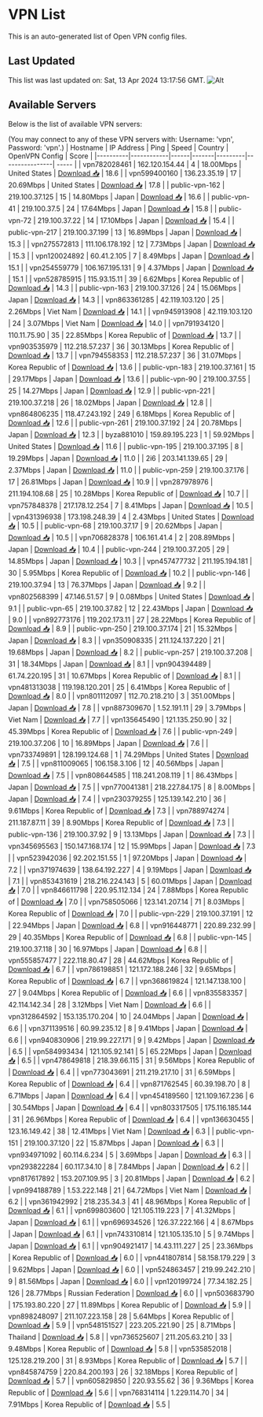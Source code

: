 # VPN List

This is an auto-generated list of Open VPN config files.

## Last Updated

This list was last updated on: Sat, 13 Apr 2024 13:17:56 GMT.
![Alt](https://repobeats.axiom.co/api/embed/186b98318ef1479477931607c1ad7d823f12451f.svg "Repobeats analytics image")

## Available Servers

Below is the list of available VPN servers:

(You may connect to any of these VPN servers with: Username: 'vpn', Password: 'vpn'.)
| Hostname | IP Address | Ping | Speed | Country | OpenVPN Config | Score |
|----------|------------|------|-------|---------|----------------| ----- |
| vpn782028461 | 162.120.154.44 | 4 | 18.00Mbps | United States | [Download 📥](./configs/server_0_US.ovpn) | 18.6 |
| vpn599400160 | 136.23.35.19 | 17 | 20.69Mbps | United States | [Download 📥](./configs/server_1_US.ovpn) | 17.8 |
| public-vpn-162 | 219.100.37.125 | 15 | 14.80Mbps | Japan | [Download 📥](./configs/server_2_JP.ovpn) | 16.6 |
| public-vpn-41 | 219.100.37.5 | 24 | 17.64Mbps | Japan | [Download 📥](./configs/server_3_JP.ovpn) | 15.8 |
| public-vpn-72 | 219.100.37.22 | 14 | 17.10Mbps | Japan | [Download 📥](./configs/server_4_JP.ovpn) | 15.4 |
| public-vpn-217 | 219.100.37.199 | 13 | 16.89Mbps | Japan | [Download 📥](./configs/server_5_JP.ovpn) | 15.3 |
| vpn275572813 | 111.106.178.192 | 12 | 7.73Mbps | Japan | [Download 📥](./configs/server_6_JP.ovpn) | 15.3 |
| vpn120024892 | 60.41.2.105 | 7 | 8.49Mbps | Japan | [Download 📥](./configs/server_7_JP.ovpn) | 15.1 |
| vpn254559779 | 106.167.195.131 | 9 | 4.37Mbps | Japan | [Download 📥](./configs/server_8_JP.ovpn) | 15.1 |
| vpn528785915 | 115.93.15.11 | 39 | 6.62Mbps | Korea Republic of | [Download 📥](./configs/server_9_KR.ovpn) | 14.3 |
| public-vpn-163 | 219.100.37.126 | 24 | 15.06Mbps | Japan | [Download 📥](./configs/server_10_JP.ovpn) | 14.3 |
| vpn863361285 | 42.119.103.120 | 25 | 2.26Mbps | Viet Nam | [Download 📥](./configs/server_11_VN.ovpn) | 14.1 |
| vpn945913908 | 42.119.103.120 | 24 | 3.07Mbps | Viet Nam | [Download 📥](./configs/server_12_VN.ovpn) | 14.0 |
| vpn791934120 | 110.11.75.90 | 35 | 22.85Mbps | Korea Republic of | [Download 📥](./configs/server_13_KR.ovpn) | 13.7 |
| vpn903535979 | 112.218.57.237 | 36 | 30.13Mbps | Korea Republic of | [Download 📥](./configs/server_14_KR.ovpn) | 13.7 |
| vpn794558353 | 112.218.57.237 | 36 | 31.07Mbps | Korea Republic of | [Download 📥](./configs/server_15_KR.ovpn) | 13.6 |
| public-vpn-183 | 219.100.37.161 | 15 | 29.17Mbps | Japan | [Download 📥](./configs/server_16_JP.ovpn) | 13.6 |
| public-vpn-90 | 219.100.37.55 | 25 | 14.27Mbps | Japan | [Download 📥](./configs/server_17_JP.ovpn) | 12.9 |
| public-vpn-221 | 219.100.37.218 | 26 | 18.02Mbps | Japan | [Download 📥](./configs/server_18_JP.ovpn) | 12.8 |
| vpn864806235 | 118.47.243.192 | 249 | 6.18Mbps | Korea Republic of | [Download 📥](./configs/server_19_KR.ovpn) | 12.6 |
| public-vpn-261 | 219.100.37.192 | 24 | 20.78Mbps | Japan | [Download 📥](./configs/server_20_JP.ovpn) | 12.3 |
| byza881010 | 159.89.195.223 | 1 | 59.92Mbps | United States | [Download 📥](./configs/server_21_US.ovpn) | 11.6 |
| public-vpn-195 | 219.100.37.195 | 8 | 19.29Mbps | Japan | [Download 📥](./configs/server_22_JP.ovpn) | 11.0 |
| 2i6 | 203.141.139.65 | 29 | 2.37Mbps | Japan | [Download 📥](./configs/server_23_JP.ovpn) | 11.0 |
| public-vpn-259 | 219.100.37.176 | 17 | 26.81Mbps | Japan | [Download 📥](./configs/server_24_JP.ovpn) | 10.9 |
| vpn287978976 | 211.194.108.68 | 25 | 10.28Mbps | Korea Republic of | [Download 📥](./configs/server_25_KR.ovpn) | 10.7 |
| vpn757848378 | 217.178.12.254 | 7 | 8.41Mbps | Japan | [Download 📥](./configs/server_26_JP.ovpn) | 10.5 |
| vpn431396938 | 173.198.248.39 | 4 | 2.43Mbps | United States | [Download 📥](./configs/server_27_US.ovpn) | 10.5 |
| public-vpn-68 | 219.100.37.17 | 9 | 20.62Mbps | Japan | [Download 📥](./configs/server_28_JP.ovpn) | 10.5 |
| vpn706828378 | 106.161.41.4 | 2 | 208.89Mbps | Japan | [Download 📥](./configs/server_29_JP.ovpn) | 10.4 |
| public-vpn-244 | 219.100.37.205 | 29 | 14.85Mbps | Japan | [Download 📥](./configs/server_30_JP.ovpn) | 10.3 |
| vpn457477732 | 211.195.194.181 | 30 | 5.95Mbps | Korea Republic of | [Download 📥](./configs/server_31_KR.ovpn) | 10.2 |
| public-vpn-146 | 219.100.37.94 | 13 | 76.37Mbps | Japan | [Download 📥](./configs/server_32_JP.ovpn) | 9.2 |
| vpn802568399 | 47.146.51.57 | 9 | 0.08Mbps | United States | [Download 📥](./configs/server_33_US.ovpn) | 9.1 |
| public-vpn-65 | 219.100.37.82 | 12 | 22.43Mbps | Japan | [Download 📥](./configs/server_34_JP.ovpn) | 9.0 |
| vpn892773176 | 119.202.173.11 | 27 | 28.22Mbps | Korea Republic of | [Download 📥](./configs/server_35_KR.ovpn) | 8.9 |
| public-vpn-250 | 219.100.37.174 | 21 | 15.32Mbps | Japan | [Download 📥](./configs/server_36_JP.ovpn) | 8.3 |
| vpn350908335 | 211.124.137.220 | 21 | 19.68Mbps | Japan | [Download 📥](./configs/server_37_JP.ovpn) | 8.2 |
| public-vpn-257 | 219.100.37.208 | 31 | 18.34Mbps | Japan | [Download 📥](./configs/server_38_JP.ovpn) | 8.1 |
| vpn904394489 | 61.74.220.195 | 31 | 10.67Mbps | Korea Republic of | [Download 📥](./configs/server_39_KR.ovpn) | 8.1 |
| vpn481313038 | 119.198.120.201 | 25 | 6.41Mbps | Korea Republic of | [Download 📥](./configs/server_40_KR.ovpn) | 8.0 |
| vpn801112097 | 112.70.218.210 | 3 | 351.00Mbps | Japan | [Download 📥](./configs/server_41_JP.ovpn) | 7.8 |
| vpn887309670 | 1.52.191.11 | 29 | 3.79Mbps | Viet Nam | [Download 📥](./configs/server_42_VN.ovpn) | 7.7 |
| vpn135645490 | 121.135.250.90 | 32 | 45.39Mbps | Korea Republic of | [Download 📥](./configs/server_43_KR.ovpn) | 7.6 |
| public-vpn-249 | 219.100.37.206 | 10 | 16.89Mbps | Japan | [Download 📥](./configs/server_44_JP.ovpn) | 7.6 |
| vpn733749891 | 128.199.124.68 | 1 | 74.29Mbps | United States | [Download 📥](./configs/server_45_US.ovpn) | 7.5 |
| vpn811009065 | 106.158.3.106 | 12 | 40.56Mbps | Japan | [Download 📥](./configs/server_46_JP.ovpn) | 7.5 |
| vpn808644585 | 118.241.208.119 | 1 | 86.43Mbps | Japan | [Download 📥](./configs/server_47_JP.ovpn) | 7.5 |
| vpn770041381 | 218.227.84.175 | 8 | 8.00Mbps | Japan | [Download 📥](./configs/server_48_JP.ovpn) | 7.4 |
| vpn230379255 | 125.139.142.210 | 36 | 9.61Mbps | Korea Republic of | [Download 📥](./configs/server_49_KR.ovpn) | 7.3 |
| vpn788974274 | 211.187.87.11 | 39 | 8.90Mbps | Korea Republic of | [Download 📥](./configs/server_50_KR.ovpn) | 7.3 |
| public-vpn-136 | 219.100.37.92 | 9 | 13.13Mbps | Japan | [Download 📥](./configs/server_51_JP.ovpn) | 7.3 |
| vpn345695563 | 150.147.168.174 | 12 | 15.99Mbps | Japan | [Download 📥](./configs/server_52_JP.ovpn) | 7.3 |
| vpn523942036 | 92.202.151.55 | 1 | 97.20Mbps | Japan | [Download 📥](./configs/server_53_JP.ovpn) | 7.2 |
| vpn371974639 | 138.64.192.227 | 4 | 9.19Mbps | Japan | [Download 📥](./configs/server_54_JP.ovpn) | 7.1 |
| vpn853431619 | 218.216.224.143 | 5 | 60.01Mbps | Japan | [Download 📥](./configs/server_55_JP.ovpn) | 7.0 |
| vpn846611798 | 220.95.112.134 | 24 | 7.88Mbps | Korea Republic of | [Download 📥](./configs/server_56_KR.ovpn) | 7.0 |
| vpn758505066 | 123.141.207.14 | 71 | 8.03Mbps | Korea Republic of | [Download 📥](./configs/server_57_KR.ovpn) | 7.0 |
| public-vpn-229 | 219.100.37.191 | 12 | 22.94Mbps | Japan | [Download 📥](./configs/server_58_JP.ovpn) | 6.8 |
| vpn916448771 | 220.89.232.99 | 29 | 40.35Mbps | Korea Republic of | [Download 📥](./configs/server_59_KR.ovpn) | 6.8 |
| public-vpn-145 | 219.100.37.118 | 30 | 16.97Mbps | Japan | [Download 📥](./configs/server_60_JP.ovpn) | 6.8 |
| vpn555857477 | 222.118.80.47 | 28 | 44.62Mbps | Korea Republic of | [Download 📥](./configs/server_61_KR.ovpn) | 6.7 |
| vpn786198851 | 121.172.188.246 | 32 | 9.65Mbps | Korea Republic of | [Download 📥](./configs/server_62_KR.ovpn) | 6.7 |
| vpn368619824 | 121.147.138.100 | 27 | 9.04Mbps | Korea Republic of | [Download 📥](./configs/server_63_KR.ovpn) | 6.6 |
| vpn835583357 | 42.114.142.34 | 28 | 3.12Mbps | Viet Nam | [Download 📥](./configs/server_64_VN.ovpn) | 6.6 |
| vpn312864592 | 153.135.170.204 | 10 | 24.04Mbps | Japan | [Download 📥](./configs/server_65_JP.ovpn) | 6.6 |
| vpn371139516 | 60.99.235.12 | 8 | 9.41Mbps | Japan | [Download 📥](./configs/server_66_JP.ovpn) | 6.6 |
| vpn940830906 | 219.99.227.171 | 9 | 9.42Mbps | Japan | [Download 📥](./configs/server_67_JP.ovpn) | 6.5 |
| vpn584993434 | 121.105.92.141 | 5 | 65.22Mbps | Japan | [Download 📥](./configs/server_68_JP.ovpn) | 6.5 |
| vpn478649818 | 218.39.66.115 | 31 | 9.56Mbps | Korea Republic of | [Download 📥](./configs/server_69_KR.ovpn) | 6.4 |
| vpn773043691 | 211.219.217.10 | 31 | 6.59Mbps | Korea Republic of | [Download 📥](./configs/server_70_KR.ovpn) | 6.4 |
| vpn871762545 | 60.39.198.70 | 8 | 6.71Mbps | Japan | [Download 📥](./configs/server_71_JP.ovpn) | 6.4 |
| vpn454189560 | 121.109.167.236 | 6 | 30.54Mbps | Japan | [Download 📥](./configs/server_72_JP.ovpn) | 6.4 |
| vpn803317505 | 175.116.185.144 | 31 | 26.96Mbps | Korea Republic of | [Download 📥](./configs/server_73_KR.ovpn) | 6.4 |
| vpn136630455 | 123.16.149.42 | 38 | 12.41Mbps | Viet Nam | [Download 📥](./configs/server_74_VN.ovpn) | 6.3 |
| public-vpn-151 | 219.100.37.120 | 22 | 15.87Mbps | Japan | [Download 📥](./configs/server_75_JP.ovpn) | 6.3 |
| vpn934971092 | 60.114.6.234 | 5 | 3.69Mbps | Japan | [Download 📥](./configs/server_76_JP.ovpn) | 6.3 |
| vpn293822284 | 60.117.34.10 | 8 | 7.84Mbps | Japan | [Download 📥](./configs/server_77_JP.ovpn) | 6.2 |
| vpn817617892 | 153.207.109.95 | 3 | 20.81Mbps | Japan | [Download 📥](./configs/server_78_JP.ovpn) | 6.2 |
| vpn994188789 | 1.53.222.148 | 21 | 64.72Mbps | Viet Nam | [Download 📥](./configs/server_79_VN.ovpn) | 6.2 |
| vpn361942992 | 218.235.34.3 | 41 | 48.96Mbps | Korea Republic of | [Download 📥](./configs/server_80_KR.ovpn) | 6.1 |
| vpn699803600 | 121.105.119.223 | 7 | 41.32Mbps | Japan | [Download 📥](./configs/server_81_JP.ovpn) | 6.1 |
| vpn696934526 | 126.37.222.166 | 4 | 8.67Mbps | Japan | [Download 📥](./configs/server_82_JP.ovpn) | 6.1 |
| vpn743310814 | 121.105.135.10 | 5 | 9.74Mbps | Japan | [Download 📥](./configs/server_83_JP.ovpn) | 6.1 |
| vpn904921417 | 14.43.111.227 | 25 | 23.36Mbps | Korea Republic of | [Download 📥](./configs/server_84_KR.ovpn) | 6.0 |
| vpn441807814 | 58.158.179.229 | 3 | 9.62Mbps | Japan | [Download 📥](./configs/server_85_JP.ovpn) | 6.0 |
| vpn524863457 | 219.99.242.210 | 9 | 81.56Mbps | Japan | [Download 📥](./configs/server_86_JP.ovpn) | 6.0 |
| vpn120199724 | 77.34.182.25 | 126 | 28.77Mbps | Russian Federation | [Download 📥](./configs/server_87_RU.ovpn) | 6.0 |
| vpn503683790 | 175.193.80.220 | 27 | 11.89Mbps | Korea Republic of | [Download 📥](./configs/server_88_KR.ovpn) | 5.9 |
| vpn898248097 | 211.107.223.158 | 28 | 5.64Mbps | Korea Republic of | [Download 📥](./configs/server_89_KR.ovpn) | 5.9 |
| vpn548151527 | 223.205.221.90 | 25 | 8.71Mbps | Thailand | [Download 📥](./configs/server_90_TH.ovpn) | 5.8 |
| vpn736525607 | 211.205.63.210 | 33 | 9.48Mbps | Korea Republic of | [Download 📥](./configs/server_91_KR.ovpn) | 5.8 |
| vpn535852018 | 125.128.219.200 | 31 | 8.93Mbps | Korea Republic of | [Download 📥](./configs/server_92_KR.ovpn) | 5.7 |
| vpn845874759 | 220.84.200.193 | 26 | 32.18Mbps | Korea Republic of | [Download 📥](./configs/server_93_KR.ovpn) | 5.7 |
| vpn605829850 | 220.93.55.62 | 36 | 9.36Mbps | Korea Republic of | [Download 📥](./configs/server_94_KR.ovpn) | 5.6 |
| vpn768314114 | 1.229.114.70 | 34 | 7.91Mbps | Korea Republic of | [Download 📥](./configs/server_95_KR.ovpn) | 5.5 |
